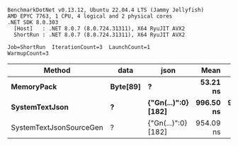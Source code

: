 ```

BenchmarkDotNet v0.13.12, Ubuntu 22.04.4 LTS (Jammy Jellyfish)
AMD EPYC 7763, 1 CPU, 4 logical and 2 physical cores
.NET SDK 8.0.303
  [Host]   : .NET 8.0.7 (8.0.724.31311), X64 RyuJIT AVX2
  ShortRun : .NET 8.0.7 (8.0.724.31311), X64 RyuJIT AVX2

Job=ShortRun  IterationCount=3  LaunchCount=1  
WarmupCount=3  

```
| Method                  | data     | json                | Mean      | Error      | StdDev    | Min       | Max         | Gen0   | Allocated |
|------------------------ |--------- |-------------------- |----------:|-----------:|----------:|----------:|------------:|-------:|----------:|
| **MemoryPack**              | **Byte[89]** | **?**                   |  **53.21 ns** |   **1.667 ns** |  **0.091 ns** |  **53.12 ns** |    **53.30 ns** | **0.0012** |     **104 B** |
| **SystemTextJson**          | **?**        | **{&quot;Gn(...)&quot;:0} [182]** | **996.50 ns** | **915.863 ns** | **50.202 ns** | **964.66 ns** | **1,054.37 ns** |      **-** |     **104 B** |
| SystemTextJsonSourceGen | ?        | {&quot;Gn(...)&quot;:0} [182] | 954.09 ns |  29.930 ns |  1.641 ns | 952.68 ns |   955.89 ns |      - |     104 B |
